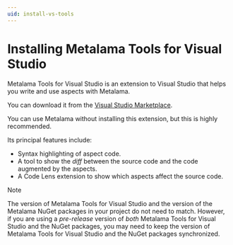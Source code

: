 ```yaml
---
uid: install-vs-tools
---
```


# Installing Metalama Tools for Visual Studio

Metalama Tools for Visual Studio is an extension to Visual Studio that helps you write and use aspects with Metalama.

You can download it from the [Visual Studio Marketplace](https://marketplace.visualstudio.com/items?itemName=PostSharpTechnologies.metalama).

You can use Metalama without installing this extension, but this is highly recommended.

Its principal features include:

* Syntax highlighting of aspect code.
* A tool to show the _diff_ between the source code and the code augmented by the aspects.
* A Code Lens extension to show which aspects affect the source code.


> [!NOTE]
> The version of Metalama Tools for Visual Studio and the version of the Metalama NuGet packages in your project do not need to match. However, if you are using a _pre-release_ version of _both_ Metalama Tools for Visual Studio and the NuGet packages, you may need to keep the version of Metalama Tools for Visual Studio and the NuGet packages synchronized.

